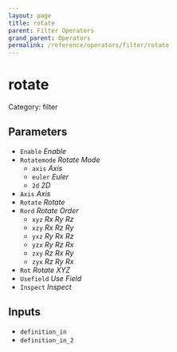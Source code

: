 ```yaml
---
layout: page
title: rotate
parent: Filter Operators
grand_parent: Operators
permalink: /reference/operators/filter/rotate
---
```


# rotate

Category: filter



## Parameters

* `Enable` *Enable*
* `Rotatemode` *Rotate Mode*
  * `axis` *Axis*
  * `euler` *Euler*
  * `2d` *2D*
* `Axis` *Axis*
* `Rotate` *Rotate*
* `Rord` *Rotate Order*
  * `xyz` *Rx Ry Rz*
  * `xzy` *Rx Rz Ry*
  * `yxz` *Ry Rx Rz*
  * `yzx` *Ry Rz Rx*
  * `zxy` *Rz Rx Ry*
  * `zyx` *Rz Ry Rx*
* `Rot` *Rotate XYZ*
* `Usefield` *Use Field*
* `Inspect` *Inspect*

## Inputs

* `definition_in`
* `definition_in_2`